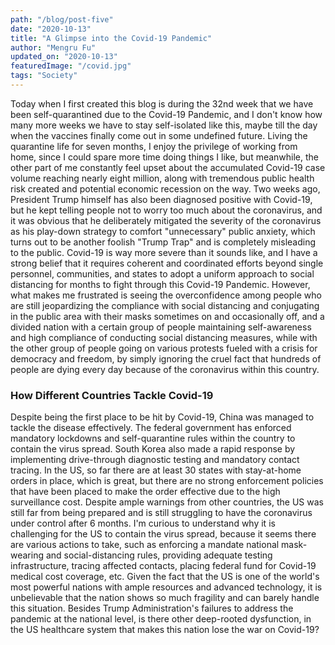 ```yaml
---
path: "/blog/post-five"
date: "2020-10-13"
title: "A Glimpse into the Covid-19 Pandemic" 
author: "Mengru Fu"
updated_on: "2020-10-13"
featuredImage: "/covid.jpg"
tags: "Society"
---
```


Today when I first created this blog is during the 32nd week that we have been self-quarantined due to the Covid-19 Pandemic, and I don't know how many more weeks we have to stay self-isolated like this, maybe till the day when the vaccines finally come out in some undefined future. Living the quarantine life for seven months, I enjoy the privilege of working from home, since I could spare more time doing things I like, but meanwhile, the other part of me constantly feel upset about the accumulated Covid-19 case volume reaching nearly eight million, along with tremendous public health risk created and potential economic recession on the way. Two weeks ago, President Trump himself has also been diagnosed positive with Covid-19, but he kept telling people not to worry too much about the coronavirus, and it was obvious that he deliberately mitigated the severity of the coronavirus as his play-down strategy to comfort "unnecessary" public anxiety, which turns out to be another foolish "Trump Trap" and is completely misleading to the public. Covid-19 is way more severe than it sounds like, and I have a strong belief that it requires coherent and coordinated efforts beyond single personnel, communities, and states to adopt a uniform approach to social distancing for months to fight through this Covid-19 Pandemic. However, what makes me frustrated is seeing the overconfidence among people who are still jeopardizing the compliance with social distancing and conjugating in the public area with their masks sometimes on and occasionally off, and a divided nation with a certain group of people maintaining self-awareness and high compliance of conducting social distancing measures, while with the other group of people going on various protests fueled with a crisis for democracy and freedom, by simply ignoring the cruel fact that hundreds of people are dying every day because of the coronavirus within this country. 


### How Different Countries Tackle Covid-19
Despite being the first place to be hit by Covid-19, China was managed to tackle the disease effectively. The federal government has enforced mandatory lockdowns and self-quarantine rules within the country to contain the virus spread. South Korea also made a rapid response by implementing drive-through diagnostic testing and mandatory contact tracing. In the US, so far there are at least 30 states with stay-at-home orders in place, which is great, but there are no strong enforcement policies that have been placed to make the order effective due to the high surveillance cost. Despite ample warnings from other countries, the US was still far from being prepared and is still struggling to have the coronavirus under control after 6 months. I'm curious to understand why it is challenging for the US to contain the virus spread, because it seems there are various actions to take, such as enforcing a mandate national mask-wearing and social-distancing rules, providing adequate testing infrastructure, tracing affected contacts, placing federal fund for Covid-19 medical cost coverage, etc. Given the fact that the US is one of the world's most powerful nations with ample resources and advanced technology, it is unbelievable that the nation shows so much fragility and can barely handle this situation. Besides Trump Administration's failures to address the pandemic at the national level, is there other deep-rooted dysfunction, in the US healthcare system that makes this nation lose the war on Covid-19? 